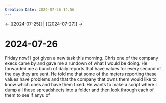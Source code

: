 ```yaml
---
Creation Date: 2024-07-26 14:56
---
```


<- [[2024-07-25]] | [[2024-07-27]]  ->

# 2024-07-26
Friday now! I got given a new task this morning. Chris one of the company execs came by and gave me a rundown of what I would be doing. He forwarded me a bunch of daily reports that have values for every second of the day they are sent. He told me that some of the meters reporting these values have problems and that the company that owns them would like to know which ones and have them fixed. He wants to make a script where I dump all these spreadsheets into a folder and then look through each of them to see if anyu of